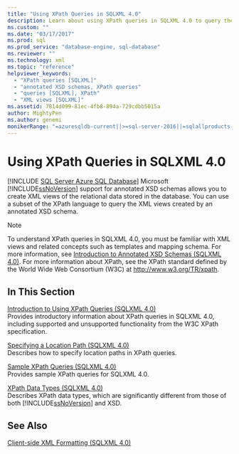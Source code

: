 ```yaml
---
title: "Using XPath Queries in SQLXML 4.0"
description: Learn about using XPath queries in SQLXML 4.0 to query the XML views created by an annotated XSD schema.
ms.custom: ""
ms.date: "03/17/2017"
ms.prod: sql
ms.prod_service: "database-engine, sql-database"
ms.reviewer: ""
ms.technology: xml
ms.topic: "reference"
helpviewer_keywords: 
  - "XPath queries [SQLXML]"
  - "annotated XSD schemas, XPath queries"
  - "queries [SQLXML], XPath"
  - "XML views [SQLXML]"
ms.assetid: 7814d099-81ec-4fb8-894a-729cdbb5015a
author: MightyPen
ms.author: genemi
monikerRange: "=azuresqldb-current||>=sql-server-2016||=sqlallproducts-allversions||>=sql-server-linux-2017||=azuresqldb-mi-current"
---
```

# Using XPath Queries in SQLXML 4.0
[!INCLUDE [SQL Server Azure SQL Database](../../includes/applies-to-version/sql-asdb.md)]
  Microsoft [!INCLUDE[ssNoVersion](../../includes/ssnoversion-md.md)] support for annotated XSD schemas allows you to create XML views of the relational data stored in the database. You can use a subset of the XPath language to query the XML views created by an annotated XSD schema.  
  
> [!NOTE]  
>  To understand XPath queries in SQLXML 4.0, you must be familiar with XML views and related concepts such as templates and mapping schema. For more information, see [Introduction to Annotated XSD Schemas &#40;SQLXML 4.0&#41;](../../relational-databases/sqlxml/annotated-xsd-schemas/introduction-to-annotated-xsd-schemas-sqlxml-4-0.md). For more information about XPath, see the XPath standard defined by the World Wide Web Consortium (W3C) at http://www.w3.org/TR/xpath.  
  
## In This Section  
 [Introduction to Using XPath Queries &#40;SQLXML 4.0&#41;](../../relational-databases/sqlxml-annotated-xsd-schemas-xpath-queries/introduction-to-using-xpath-queries-sqlxml-4-0.md)  
 Provides introductory information about XPath queries in SQLXML 4.0, including supported and unsupported functionality from the W3C XPath specification.  
  
 [Specifying a Location Path &#40;SQLXML 4.0&#41;](../../relational-databases/sqlxml-annotated-xsd-schemas-xpath-queries/location-path/specifying-a-location-path-sqlxml-4-0.md)  
 Describes how to specify location paths in XPath queries.  
  
 [Sample XPath Queries &#40;SQLXML 4.0&#41;](../../relational-databases/sqlxml-annotated-xsd-schemas-xpath-queries/samples/sample-xpath-queries-sqlxml-4-0.md)  
 Provides sample XPath queries for SQLXML 4.0.  
  
 [XPath Data Types &#40;SQLXML 4.0&#41;](../../relational-databases/sqlxml-annotated-xsd-schemas-xpath-queries/xpath-data-types-sqlxml-4-0.md)  
 Describes XPath data types, which are significantly different from those of both [!INCLUDE[ssNoVersion](../../includes/ssnoversion-md.md)] and XSD.  
  
## See Also  
 [Client-side XML Formatting &#40;SQLXML 4.0&#41;](../../relational-databases/sqlxml/formatting/client-side-xml-formatting-sqlxml-4-0.md)  
  
  
